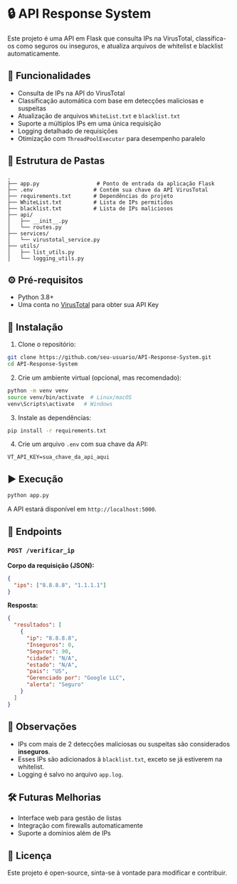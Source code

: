 # 🔒 API Response System

Este projeto é uma API em Flask que consulta IPs na VirusTotal, classifica-os como seguros ou inseguros, e atualiza arquivos de whitelist e blacklist automaticamente.

## 🚀 Funcionalidades

- Consulta de IPs na API do VirusTotal
- Classificação automática com base em detecções maliciosas e suspeitas
- Atualização de arquivos `WhiteList.txt` e `blacklist.txt`
- Suporte a múltiplos IPs em uma única requisição
- Logging detalhado de requisições
- Otimização com `ThreadPoolExecutor` para desempenho paralelo

## 📁 Estrutura de Pastas

```
.
├── app.py                  # Ponto de entrada da aplicação Flask
├── .env                   # Contém sua chave da API VirusTotal
├── requirements.txt       # Dependências do projeto
├── WhiteList.txt          # Lista de IPs permitidos
├── blacklist.txt          # Lista de IPs maliciosos
├── api/
│   ├── __init__.py
│   └── routes.py
├── services/
│   └── virustotal_service.py
├── utils/
│   ├── list_utils.py
│   └── logging_utils.py
```

## ⚙️ Pré-requisitos

- Python 3.8+
- Uma conta no [VirusTotal](https://virustotal.com) para obter sua API Key

## 🔧 Instalação

1. Clone o repositório:

```bash
git clone https://github.com/seu-usuario/API-Response-System.git
cd API-Response-System
```

2. Crie um ambiente virtual (opcional, mas recomendado):

```bash
python -m venv venv
source venv/bin/activate  # Linux/macOS
venv\Scripts\activate   # Windows
```

3. Instale as dependências:

```bash
pip install -r requirements.txt
```

4. Crie um arquivo `.env` com sua chave da API:

```env
VT_API_KEY=sua_chave_da_api_aqui
```

## ▶️ Execução

```bash
python app.py
```

A API estará disponível em `http://localhost:5000`.

## 📡 Endpoints

### `POST /verificar_ip`

**Corpo da requisição (JSON):**

```json
{
  "ips": ["8.8.8.8", "1.1.1.1"]
}
```

**Resposta:**

```json
{
  "resultados": [
    {
      "ip": "8.8.8.8",
      "Inseguros": 0,
      "Seguros": 90,
      "cidade": "N/A",
      "estado": "N/A",
      "pais": "US",
      "Gerenciado por": "Google LLC",
      "alerta": "Seguro"
    }
  ]
}
```

## 🧠 Observações

- IPs com mais de 2 detecções maliciosas ou suspeitas são considerados **inseguros**.
- Esses IPs são adicionados à `blacklist.txt`, exceto se já estiverem na whitelist.
- Logging é salvo no arquivo `app.log`.

## 🛠️ Futuras Melhorias

- Interface web para gestão de listas
- Integração com firewalls automaticamente
- Suporte a domínios além de IPs

## 📄 Licença

Este projeto é open-source, sinta-se à vontade para modificar e contribuir.